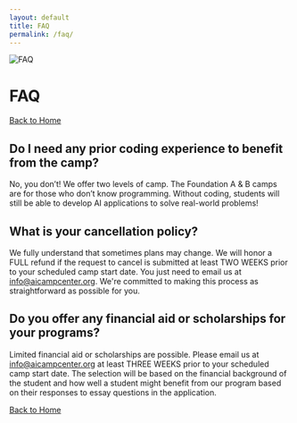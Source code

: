 ```yaml
---
layout: default
title: FAQ
permalink: /faq/
---
```


<img src="{{ '/assets/images/banner.webp' | relative_url }}" alt="FAQ" class="banner">

# FAQ
<a href="{{ '/' | relative_url }}" class="btn btn-primary">Back to Home</a>

## Do I need any prior coding experience to benefit from the camp?
No, you don’t! We offer two levels of camp. The Foundation A & B camps are for those who don’t know programming. Without coding, students will still be able to develop AI applications to solve real-world problems!

## What is your cancellation policy?
We fully understand that sometimes plans may change. We will honor a FULL refund if the request to cancel is submitted at least TWO WEEKS prior to your scheduled camp start date. You just need to email us at [info@aicampcenter.org](mailto:info@aicampcenter.org). We're committed to making this process as straightforward as possible for you.

## Do you offer any financial aid or scholarships for your programs?
Limited financial aid or scholarships are possible. Please email us at [info@aicampcenter.org](mailto:info@aicampcenter.org) at least THREE WEEKS prior to your scheduled camp start date. The selection will be based on the financial background of the student and how well a student might benefit from our program based on their responses to essay questions in the application.

<a href="{{ '/' | relative_url }}" class="btn btn-primary">Back to Home</a>
